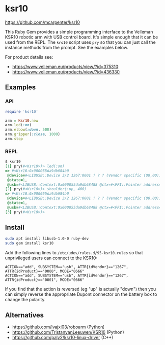 # ksr10

https://github.com/mcarpenter/ksr10

This Ruby Gem provides a simple programming interface to the Velleman KSR10
robotic arm with USB control board. It's simple enough that it can be used from
the REPL. The `krs10` script uses `pry` so that you can just call the instance
methods from the prompt. See the examples below.

For product details see:

 * https://www.velleman.eu/products/view/?id=375310
 * https://www.velleman.eu/products/view/?id=436330


## Examples

### API

```ruby
require 'ksr10'

arm = Ksr10.new
arm.led(:on)
arm.elbow(:down, 500)
arm.gripper(:close, 1000)
arm.stop
```

### REPL

```ruby
$ ksr10
[1] pry(#<Ksr10>)> led(:on)
=> #<Ksr10:0x000055da9db684b0
 @device=#<LIBUSB::Device 3/2 1267:0001 ? ? ? (Vendor specific (00,00))>,
 @state=1,
 @usb=#<LIBUSB::Context:0x000055da9db68488 @ctx=#<FFI::Pointer address=0x000055da9da582d0>, @hotplug_callbacks={}, @on_pollfd_added=nil, @on_pollfd_removed=nil>>
[2] pry(#<Ksr10>)> shoulder(:up, 400)
=> #<Ksr10:0x000055da9db684b0
 @device=#<LIBUSB::Device 3/2 1267:0001 ? ? ? (Vendor specific (00,00))>,
 @state=1,
 @usb=#<LIBUSB::Context:0x000055da9db68488 @ctx=#<FFI::Pointer address=0x000055da9da582d0>, @hotplug_callbacks={}, @on_pollfd_added=nil, @on_pollfd_removed=nil>>
[3] pry(#<Ksr10>)>
```

## Install

```sh
sudo apt install libusb-1.0-0 ruby-dev
sudo gem install ksr10
```

Add the following lines to `/etc/udev/rules.d/95-ksr10.rules` so that
unprivileged users can connect to the KSR10:

```
ACTION=="add", SUBSYSTEM=="usb", ATTR{idVendor}=="1267", ATTR{idProduct}=="0000", MODE="0666"
ACTION=="add", SUBSYSTEM=="usb", ATTR{idVendor}=="1267", ATTR{idProduct}=="0001", MODE="0666"
```

If you find that the action is reversed (eg "up" is actually "down") then you
can simply reverse the appropriate Dupont connector on the battery box to
change the polarity.


## Alternatives

 * https://github.com/lvajxi03/roboarm (Python)
 * https://github.com/TristanvanLeeuwen/KSR10 (Python)
 * https://github.com/paly2/ksr10-linux-driver (C++)
